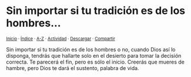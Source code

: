 # Sin importar si tu tradición es de los hombres...
<sup>[Inicio](../../../../index.md) · [Índice](../../../../indices/reflexiones.md) · [A-Z](../../../../indices/alfabetico.md) · [Actividad](../../../../indices/actividad.md) · <a href="../../../../contenido/s/i/n/sin-importar-si-tu-tradicion.html" download="jucardus-sin-importar-si-tu-tradicion.html">Descargar</a> · [Compartir](https://x.com/intent/tweet?text=Reflexiones%3A%20Sin%20importar%20si%20tu%20tradici%C3%B3n%20es%20de%20los%20hombres...%0A%E2%86%92%20https%3A%2F%2Fjucardus.github.io%2Fcontenido%2Fs%2Fi%2Fn%2Fsin-importar-si-tu-tradicion.html%0A%0A%23rflxns_jucardus%0A%40jucardus)</sup>

Sin importar si tu tradición es de los hombres o no, cuando Dios así lo disponga, tendrás que hallarte solo en el desierto para tomar la decisión correcta. Te parecerá el fin, pero es sólo el inicio. Creerás que mueres de hambre, pero Dios te dará el sustento, palabra de vida.
